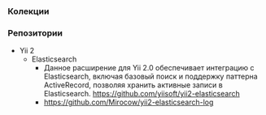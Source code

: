 ### Колекции

### Репозитории

- Yii 2
  - Elasticsearch
    - Данное расширение для Yii 2.0 обеспечивает интеграцию с Elasticsearch, включая базовый поиск и поддержку паттерна ActiveRecord, позволяя хранить активные записи в Elasticsearch. https://github.com/yiisoft/yii2-elasticsearch
    - https://github.com/Mirocow/yii2-elasticsearch-log

